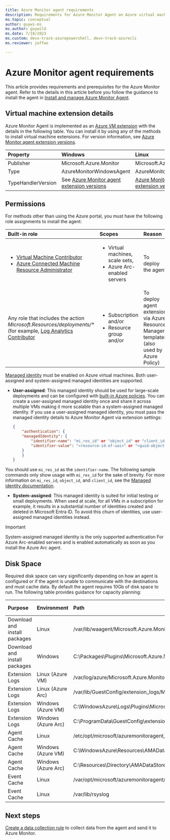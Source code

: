 ```yaml
---
title: Azure Monitor agent requirements
description: Requirements for Azure Monitor Agent on Azure virtual machines and Azure Arc-enabled servers and prerequisites for installation.
ms.topic: conceptual
author: guywi-ms
ms.author: guywild
ms.date: 7/18/2023
ms.custom: devx-track-azurepowershell, devx-track-azurecli
ms.reviewer: jeffwo

---
```


# Azure Monitor agent requirements
This article provides requirements and prerequisites for the Azure Monitor agent. Refer to the details in this article before you follow the guidance to install the agent in [Install and manage Azure Monitor Agent](./azure-monitor-agent-manage.md).

## Virtual machine extension details

Azure Monitor Agent is implemented as an [Azure VM extension](../../virtual-machines/extensions/overview.md) with the details in the following table. You can install it by using any of the methods to install virtual machine extensions. For version information, see [Azure Monitor agent extension versions](./azure-monitor-agent-extension-versions.md).

| Property | Windows | Linux |
|:---|:---|:---|
| Publisher | Microsoft.Azure.Monitor  | Microsoft.Azure.Monitor |
| Type      | AzureMonitorWindowsAgent | AzureMonitorLinuxAgent  |
| TypeHandlerVersion  | See [Azure Monitor agent extension versions](./azure-monitor-agent-extension-versions.md) | [Azure Monitor agent extension versions](./azure-monitor-agent-extension-versions.md) |


## Permissions
 For methods other than using the Azure portal, you must have the following role assignments to install the agent:  

   | Built-in role | Scopes | Reason |  
   |:---|:---|:---|  
   | <ul><li>[Virtual Machine Contributor](../../role-based-access-control/built-in-roles.md#virtual-machine-contributor)</li><li>[Azure Connected Machine Resource Administrator](../../role-based-access-control/built-in-roles.md#azure-connected-machine-resource-administrator)</li></ul> | <ul><li>Virtual machines, scale sets,</li><li>Azure Arc-enabled servers</li></ul> | To deploy the agent |  
   | Any role that includes the action *Microsoft.Resources/deployments/** (for example, [Log Analytics Contributor](../../role-based-access-control/built-in-roles.md#log-analytics-contributor) | <ul><li>Subscription and/or</li><li>Resource group and/or </li></ul> | To deploy agent extension via Azure Resource Manager templates (also used by Azure Policy) |  

[Managed identity](../../active-directory/managed-identities-azure-resources/overview.md) must be enabled on Azure virtual machines. Both user-assigned and system-assigned managed identities are supported. 

- **User-assigned**: This managed identity should be used for large-scale deployments and can be configured with [built-in Azure policies](./azure-monitor-agent-policy.md). You can create a user-assigned managed identity once and share it across multiple VMs making it more scalable than a system-assigned managed identity. If you use a user-assigned managed identity, you must pass the managed identity details to Azure Monitor Agent via extension settings:

    ```json
    {
        "authentication": {
        "managedIdentity": {
            "identifier-name": "mi_res_id" or "object_id" or "client_id",
            "identifier-value": "<resource-id-of-uai>" or "<guid-object-or-client-id>"
        }
        }
    }
    ```
You should use `mi_res_id` as the `identifier-name`. The following sample commands only show usage with `mi_res_id` for the sake of brevity. For more information on `mi_res_id`, `object_id`, and `client_id`, see the [Managed identity documentation](../../active-directory/managed-identities-azure-resources/how-to-use-vm-token.md#get-a-token-using-http).
- **System-assigned**: This managed identity is suited for initial testing or small deployments. When used at scale, for all VMs in a subscription for example, it results in a substantial number of identities created and deleted in Microsoft Entra ID. To avoid this churn of identities, use user-assigned managed identities instead. 

> [!IMPORTANT]
> System-assigned managed identity is the only supported authentication For Azure Arc-enabled servers and is enabled automatically as soon as you install the Azure Arc agent. 


## Disk Space
 Required disk space can vary significantly depending on how an agent is configured or if the agent is unable to communicate with the destinations and must cache data. By default the agent requires 10Gb of disk space to run. The following table provides guidance for capacity planning:

| Purpose | Environment | Path | Suggested Space |
|:---|:---|:---|:---|
| Download and install packages | Linux | /var/lib/waagent/Microsoft.Azure.Monitor.AzureMonitorLinuxAgent-{Version}/ | 500 MB |
| Download and install packages | Windows | C:\Packages\Plugins\Microsoft.Azure.Monitor.AzureMonitorWindowsAgent | 500 MB| 
| Extension Logs | Linux (Azure VM) | /var/log/azure/Microsoft.Azure.Monitor.AzureMonitorLinuxAgent/ | 100 MB |
| Extension Logs | Linux (Azure Arc) | /var/lib/GuestConfig/extension_logs/Microsoft.Azure.Monitor.AzureMonitorLinuxAgent-{version}/ | 100 MB |
| Extension Logs | Windows (Azure VM) | C:\WindowsAzure\Logs\Plugins\Microsoft.Azure.Monitor.AzureMonitorWindowsAgent | 100 MB |
| Extension Logs | Windows (Azure Arc) | C:\ProgramData\GuestConfig\extension_logs\Microsoft.Azure.Monitor.AzureMonitorWindowsAgent | 100 MB |
| Agent Cache | Linux | /etc/opt/microsoft/azuremonitoragent, /var/opt/microsoft/azuremonitoragent | 500 MB |
| Agent Cache | Windows (Azure VM) | C:\WindowsAzure\Resources\AMADataStore.{DataStoreName} | 10.5 GB |
| Agent Cache | Windows (Azure Arc) | C:\Resources\Directory\AMADataStore. {DataStoreName} | 10.5 GB |
| Event Cache | Linux | /var/opt/microsoft/azuremonitoragent/events | 10 GB |
| Event Cache | Linux | /var/lib/rsyslog | 1 GB |


## Next steps

[Create a data collection rule](azure-monitor-agent-data-collection.md) to collect data from the agent and send it to Azure Monitor.
